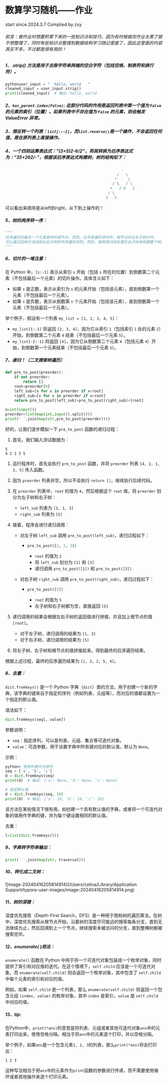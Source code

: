 # 数算学习随机——作业

start since 2024.3.7  Complied by zxy

###### 前言：做作业时想要积累下来的一些知识点和技巧，因为有时候做完作业太累了就不想整理了，同时有些知识点整理到数据结构学习随记里面了，因此这里面的内容其实不多，不过都是很有用的！



##### 1、.strip() 方法是用于去除字符串两端的空白字符（包括空格、制表符和换行符）。

```python
pythonuser_input = "  hello, world   "
cleaned_input = user_input.strip()
print(cleaned_input)  # 输出：hello, world
```

##### 2、`has_parent.index(False)`: 这部分代码的作用是返回列表中第一个值为 `False` 的元素的索引（位置）。如果列表中不存在值为 `False` 的元素，则会触发 ValueError 异常。

##### 3、想反转一个列表：`list[::-1]`，而`list.reverse()`是一个操作，不会返回任何值，是在原列表上直接操作。

##### 4、一个四则运算表达式："(3+5)2-6/2"，将其转换为后序表达式为："35+262/-"，根据该后序表达式构建树，树的结构如下：

```python
                                                    -
                                                  /   \
                                                 *     /
                                                / \   / \
                                               +   2 6   2
                                              / \
                                             3   5
```

可以看出来顺序是从left到right，从下到上操作的！

##### 5、树的两序转一序：

```python
"""
后序遍历的最后一个元素是树的根节点。然后，在中序遍历序列中，根节点将左右子树分开。
可以通过这种方法找到左右子树的中序遍历序列。然后，使用递归地处理左右子树来构建整个树。
"""
```

##### 6、切片的一堆注意：

在 Python 中，`[s:-1]` 表示从索引 `s` 开始（包括 `s` 所在的位置）到倒数第二个元素（不包括最后一个元素）的切片操作。具体含义如下：

- 如果 `s` 是正数，表示从索引为 `s` 的元素开始（包括该元素），直到倒数第一个元素（不包括最后一个元素）。
- 如果 `s` 是负数，表示从倒数第 `s` 个元素开始（包括该元素），直到倒数第一个元素（不包括最后一个元素）。

举个例子，假设有一个列表 `my_list = [1, 2, 3, 4, 5]`：

- `my_list[1:-1]` 将返回 `[2, 3, 4]`，因为它从索引 `1`（包括索引 `1` 处的元素 `2`）开始，到倒数第二个元素 `4` 结束（不包括最后一个元素 `5`）。
- `my_list[-2:-1]` 将返回 `[4]`，因为它从倒数第二个元素 `4`（包括元素 `4`）开始，到倒数第一个元素结束（不包括最后一个元素 `5`）。



##### 7、递归！（二叉搜索树遍历）

```python
def pre_to_post(preorder):
    if not preorder:
        return []
    root=preorder[0]
    left_sub=[x for x in preorder if x<root]
    right_sub=[x for x in preorder if x>root]
    return pre_to_post(left_sub)+pre_to_post(right_sub)+[root]
    
n=int(input())
preorder=list(map(int,input().split()))
print(' '.join(map(str,pre_to_post(preorder))))
```

好的，让我们逐步模拟一下 `pre_to_post` 函数的递归过程：

1. 首先，我们输入测试数据为：

```
5
4 2 1 3 5
```

1. 运行程序时，首先会执行 `pre_to_post` 函数，并将 `preorder` 列表 `[4, 2, 1, 3, 5]` 传入函数。

2. 因为 `preorder` 列表非空，所以不会执行 `return []`，继续执行后续代码。

3. 在 `preorder` 列表中，`root` 的值为 `4`，然后根据这个 `root` 值，将 `preorder` 划分为左子树和右子树：

   - `left_sub` 列表为 `[2, 1, 3]`
   - `right_sub` 列表为 `[5]`

4. 接着，程序会进行递归调用：

   - 对左子树 `left_sub` 调用 `pre_to_post(left_sub)`，递归过程如下：

     - ```python
       pre_to_post([2, 1, 3])
       ```

       - `root` 的值为 `2`
       - 将 `left_sub` 划分为 `[1]` 和 `[3]`
       - 递归调用 `pre_to_post([1])` 和 `pre_to_post([3])`

   - 对右子树 `right_sub` 调用 `pre_to_post(right_sub)`，递归过程如下：

     - ```python
       pre_to_post([5])
       ```

       - `root` 的值为 `5`
       - 左子树和右子树都为空，直接返回 `[5]`

5. 递归调用的结果会根据左右子树的返回值进行拼接，并且加上根节点的值 `[root]`。

   - 对于左子树，递归调用的结果为 `[1, 3]`
   - 对于右子树，递归调用的结果为 `[5]`

6. 将左子树、右子树和根节点的值拼接起来，得到最终的后序遍历结果。

根据上述过程，最终的后序遍历结果为 `[1, 3, 2, 5, 4]`。



##### 8、去重：

`dict.fromkeys()` 是一个 Python 字典（`dict`）类的方法，用于创建一个新的字典，该字典的键来自于指定的序列（例如列表、元组等），而对应的值都设置为一个指定的默认值。

语法如下：

```python
dict.fromkeys(seq[, value])
```

参数说明：

- `seq`：指定序列，可以是列表、元组、集合等可迭代对象。
- `value`：可选参数，用于设置字典中所有键对应的默认值，默认为 `None`。

示例：

```python
python# 使用列表作为序列
seq = ['a', 'b', 'c']
d = dict.fromkeys(seq)
print(d)  # 输出: {'a': None, 'b': None, 'c': None}

# 指定默认值
d = dict.fromkeys(seq, 10)
print(d)  # 输出: {'a': 10, 'b': 10, 'c': 10}
```

该方法在某些情况下很有用，如创建一个具有默认值的字典，或者将一个可迭代对象的值用作字典的键，并为每个键设置相同的默认值。

去重：

```python
l=list(dict.fromkeys(l))
```



##### 9、字典转字符串输出：

```python
print(' '.join(map(str, traversal)))
```



##### 10、转化成二叉树：

![image-20240416205814914](/Users/celina/Library/Application Support/typora-user-images/image-20240416205814914.png)

##### 11、树的深搜：

深度优先搜索（Depth-First Search，DFS）是一种用于图和树的遍历算法。在树中，深度优先搜索从根节点开始，沿着树的深度尽可能远的搜索每条分支，直到无法继续为止，然后回溯到上一个节点，继续搜索未被访问的分支，直到整棵树都被搜索完毕。

##### 12、enumerate( )用法：

`enumerate()` 函数在 Python 中用于将一个可迭代对象包装成一个枚举对象，同时提供了索引和对应值的迭代。在这个情境下，`self.child` 应该是一个可迭代对象，而 `enumerate(self.child)` 则会返回一个枚举对象，其中包含了 `self.child` 中每个元素的索引和对应的值。

例如，如果 `self.child` 是一个列表，那么 `enumerate(self.child)` 将返回一个包含元组 `(index, value)` 的枚举对象，其中 `index` 是索引，`value` 是 `self.child` 中对应的值。

##### 13、tip:

在Python中，`print(*ans)`的意思是将列表、元组或者其他可迭代对象`ans`中的元素打印出来，使用空格分隔。相当于将`ans`中的元素逐个打印，并以空格分隔。

举个例子，如果`ans`是一个包含元素`1, 2, 3`的列表，那么`print(*ans)`将会打印出：

```
1 2 3
```

这种写法相当于把`ans`中的元素作为`print`函数的参数进行传递，而不需要使用循环或者其他操作来逐个打印元素。
